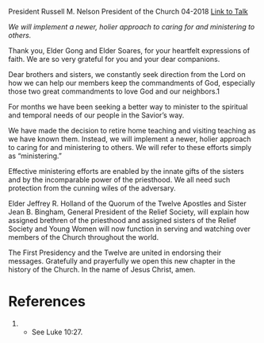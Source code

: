 President Russell M. Nelson
President of the Church
04-2018
[Link to Talk](https://www.churchofjesuschrist.org/study/general-conference/2018/04/ministering?lang=eng)

_We will implement a newer, holier approach to caring for and ministering to others._

Thank you, Elder Gong and Elder Soares, for your heartfelt expressions of faith. We are so very grateful for you and your dear companions.

Dear brothers and sisters, we constantly seek direction from the Lord on how we can help our members keep the commandments of God, especially those two great commandments to love God and our neighbors.1

For months we have been seeking a better way to minister to the spiritual and temporal needs of our people in the Savior’s way.

We have made the decision to retire home teaching and visiting teaching as we have known them. Instead, we will implement a newer, holier approach to caring for and ministering to others. We will refer to these efforts simply as “ministering.”

Effective ministering efforts are enabled by the innate gifts of the sisters and by the incomparable power of the priesthood. We all need such protection from the cunning wiles of the adversary.

Elder Jeffrey R. Holland of the Quorum of the Twelve Apostles and Sister Jean B. Bingham, General President of the Relief Society, will explain how assigned brethren of the priesthood and assigned sisters of the Relief Society and Young Women will now function in serving and watching over members of the Church throughout the world.

The First Presidency and the Twelve are united in endorsing their messages. Gratefully and prayerfully we open this new chapter in the history of the Church. In the name of Jesus Christ, amen.

# References
1. - See Luke 10:27.